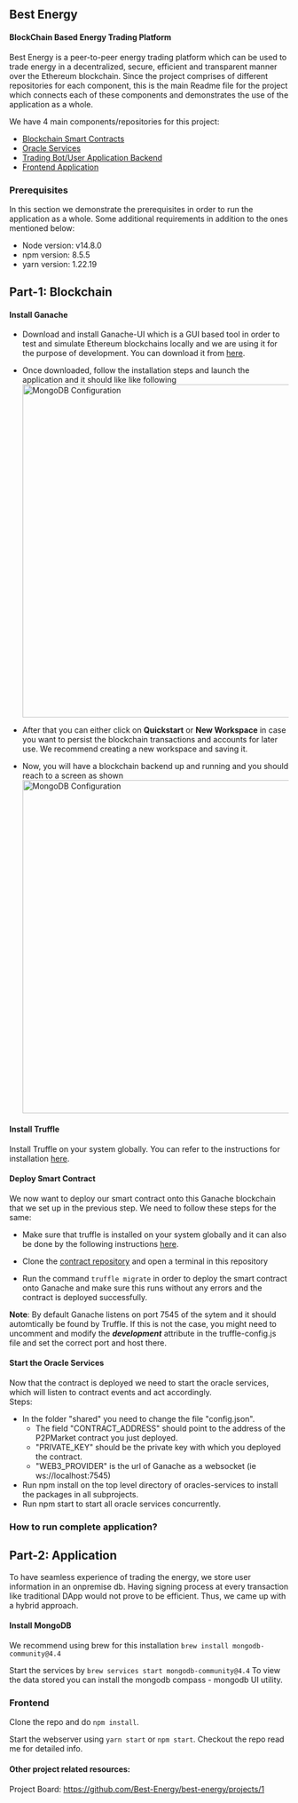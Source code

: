 ## Best Energy
#### BlockChain Based Energy Trading Platform
Best Energy is a peer-to-peer energy trading platform which can be used to trade energy in a decentralized, secure, efficient and transparent manner over the Ethereum blockchain.
Since the project comprises of different repositories for each component, this is the main Readme file for the project which connects each of these components and demonstrates the use of the application as a whole. 

We have 4 main components/repositories for this project:
 - [Blockchain Smart Contracts](https://github.com/Best-Energy/core)
 - [Oracle Services](https://github.com/Best-Energy/oracles-services)
 - [Trading Bot/User Application Backend](https://github.com/Best-Energy/trade_bot)
 - [Frontend Application](https://github.com/Best-Energy/best-energy-frontend)

### Prerequisites
In this section we demonstrate the prerequisites in order to run the application as a whole. 
Some additional requirements in addition to the ones mentioned below:

 - Node version: v14.8.0
 - npm version: 8.5.5
 - yarn version: 1.22.19

## Part-1: Blockchain

#### Install Ganache
- Download and install Ganache-UI which is a GUI based tool in order to test and simulate Ethereum blockchains locally and we are using it for the purpose of development. You can download it from [here](https://trufflesuite.com/ganache/).

- Once downloaded, follow the installation steps and launch the application and it should like like following <img src="https://github.com/Best-Energy/best-energy/blob/main/images/2.png" alt="MongoDB Configuration" width="600"/>

- After that you can either click on **Quickstart** or **New Workspace** in case you want to persist the blockchain transactions and accounts for later use. We recommend creating a new workspace and saving it.

- Now, you will have a blockchain backend up and running and you should reach to a screen as shown<img src="https://github.com/Best-Energy/best-energy/blob/main/images/3.png" alt="MongoDB Configuration" width="600"/>

#### Install Truffle
Install Truffle on your system globally. You can refer to the instructions for installation [here](https://trufflesuite.com/docs/truffle/getting-started/installation/).

#### Deploy Smart Contract
We now want to deploy our smart contract onto this Ganache blockchain that we set up in the previous step. We need to follow these steps for the same:

- Make sure that truffle is installed on your system globally and it can also be done by the following instructions [here](https://trufflesuite.com/docs/truffle/getting-started/installation/).

- Clone the [contract repository](https://github.com/Best-Energy/core/tree/master) and open a terminal in this repository

- Run the command `truffle migrate` in order to deploy the smart contract onto Ganache and make sure this runs without any errors and the contract is deployed successfully.


**Note**: By default Ganache listens on port 7545 of the sytem and it should automtically be found by Truffle. If this is not the case, you might need to uncomment and modify the ***development*** attribute in the truffle-config.js file and set the correct port and host there.

#### Start the Oracle Services
Now that the contract is deployed we need to start the oracle services, which will listen to contract events and act accordingly.  
Steps:
- In the folder "shared" you need to change the file "config.json". 
  - The field "CONTRACT_ADDRESS" should point to the address of the P2PMarket contract you just deployed.
  - "PRIVATE_KEY" should be the private key with which you deployed the contract.
  - "WEB3_PROVIDER" is the url of Ganache as a websocket (ie ws://localhost:7545)
- Run npm install on the top level directory of oracles-services to install the packages in all subprojects.
- Run npm start to start all oracle services concurrently.

### How to run complete application?

## Part-2: Application

To have seamless experience of trading the energy, we store user information in an onpremise db. Having signing process at every transaction like traditional DApp would not prove to be efficient. Thus, we came up with a hybrid approach.

#### Install MongoDB

We recommend using brew for this installation `brew install mongodb-community@4.4`

Start the services by `brew services start mongodb-community@4.4`
To view the data stored you can install the mongodb compass - mongodb UI utility.

### Frontend

Clone the repo and do `npm install`.

Start the webserver using `yarn start` or `npm start`.
Checkout the repo read me for detailed info.

#### Other project related resources:
Project Board:  https://github.com/Best-Energy/best-energy/projects/1


